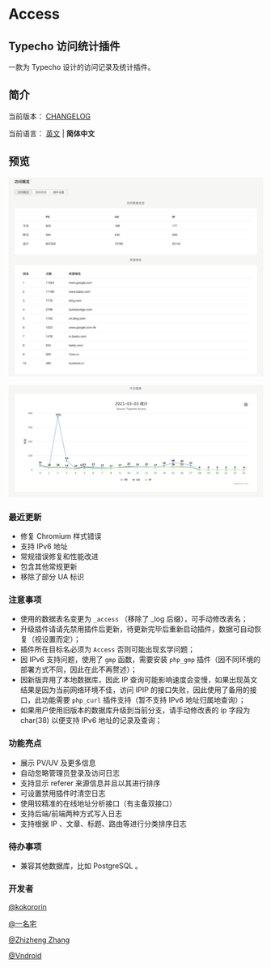 # Access

## Typecho 访问统计插件

一款为 Typecho 设计的访问记录及统计插件。

## 简介

当前版本： [CHANGELOG](/CHANGELOG)

当前语言： [英文](/README.md) | **简体中文**

## 预览

![VIEW1](/pictures/example1.png)

![VIEW2](/pictures/example2.png)

### 最近更新

- 修复 Chromium 样式错误
- 支持 IPv6 地址
- 常规错误修复和性能改进
- 包含其他常规更新
- 移除了部分 UA 标识

### 注意事项

* 使用的数据表名变更为 `_access` （移除了 _log 后缀），可手动修改表名；
* 升级插件请请先禁用插件后更新，待更新完毕后重新启动插件，数据可自动恢复（视设置而定）；
* 插件所在目标名必须为 `Access` 否则可能出现玄学问题；
* 因 IPv6 支持问题，使用了 `gmp` 函数，需要安装 `php_gmp` 插件（因不同环境的部署方式不同，因此在此不再赘述）；
* 因新版弃用了本地数据库，因此 IP 查询可能影响速度会变慢，如果出现英文结果是因为当前网络环境不佳，访问 IPIP 的接口失败，因此使用了备用的接口，此功能需要 `php_curl` 插件支持（暂不支持 IPv6 地址归属地查询）；
* 如果用户使用旧版本的数据库升级到当前分支，请手动修改表的 ip 字段为 char(38) 以便支持 IPv6 地址的记录及查询；

### 功能亮点

- 展示 PV/UV 及更多信息
- 自动忽略管理员登录及访问日志
- 支持显示 referer 来源信息并且以其进行排序
- 可设置禁用插件时清空日志
- 使用较精准的在线地址分析接口（有主备双接口）
- 支持后端/前端两种方式写入日志
- 支持根据 IP 、文章、标题、路由等进行分类排序日志

### 待办事项

- 兼容其他数据库，比如 PostgreSQL 。

### 开发者

[@kokororin](https://github.com/kokororin)
 
[@一名宅](https://github.com/tinymins)

[@Zhizheng Zhang](https://github.com/izhizheng)

[@Vndroid](https://github.com/Vndroid)


